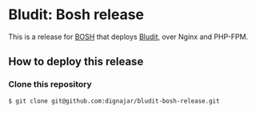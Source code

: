 # Bludit: Bosh release

This is a release for [BOSH](http://bosh.io/) that deploys [Bludit](https://bludit.com), over Nginx and PHP-FPM.

## How to deploy this release

### Clone this repository

```
$ git clone git@github.com:dignajar/bludit-bosh-release.git
```

### 
